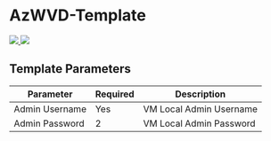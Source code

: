 # AzWVD-Template

<a href="https://portal.azure.com/#create/Microsoft.Template/uri/https%3A%2F%2Fraw.githubusercontent.com%2Fcocallaw%2FAzWVD-Template%2Fmaster%2Fazuredeploy.json" target="_blank">
    <img src="http://azuredeploy.net/deploybutton.png"/>
</a>
<a href="http://armviz.io/#/?load=https%3A%2F%2Fraw.githubusercontent.com%2Fcocallaw%2FAzWVD-Template%2Fmaster%2Fazuredeploy.json" target="_blank">
    <img src="http://armviz.io/visualizebutton.png"/>
</a>


## Template Parameters

Parameter | Required | Description
--- | --- | ---
Admin Username | Yes | VM Local Admin Username
Admin Password | 2 | VM Local Admin Password
